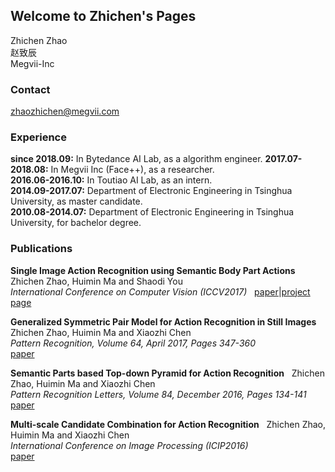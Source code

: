 ## Welcome to Zhichen's Pages

Zhichen Zhao   
赵致辰  
Megvii-Inc

### Contact
zhaozhichen@megvii.com

### Experience
__since 2018.09:__ In Bytedance AI Lab, as a algorithm engineer. 
__2017.07-2018.08:__ In Megvii Inc (Face++), as a researcher.  
__2016.06-2016.10:__ In Toutiao AI Lab, as an intern.  
__2014.09-2017.07:__ Department of Electronic Engineering in Tsinghua University, as master candidate.  
__2010.08-2014.07:__ Department of Electronic Engineering in Tsinghua University, for bachelor degree.

### Publications
__Single Image Action Recognition using Semantic Body Part Actions__  
Zhichen Zhao, Huimin Ma and Shaodi You  
_International Conference on Computer Vision (ICCV2017)_  
[paper](http://openaccess.thecvf.com/content_iccv_2017/html/Zhao_Single_Image_Action_ICCV_2017_paper.html)|[project page](https://github.com/ZhichenZhao/part-action-network)  

__Generalized Symmetric Pair Model for Action Recognition in Still Images__  
Zhichen Zhao, Huimin Ma and Xiaozhi Chen  
_Pattern Recognition, Volume 64, April 2017, Pages 347-360_  
[paper](http://www.sciencedirect.com/science/article/pii/S0031320316303089)

__Semantic Parts based Top-down Pyramid for Action Recognition__  
Zhichen Zhao, Huimin Ma and Xiaozhi Chen  
_Pattern Recognition Letters, Volume 84, December 2016, Pages 134-141_  
[paper](http://www.sciencedirect.com/science/article/pii/S0167865516302331)

__Multi-scale Candidate Combination for Action Recognition__  
Zhichen Zhao, Huimin Ma and Xiaozhi Chen  
_International Conference on Image Processing (ICIP2016)_  
[paper](http://ieeexplore.ieee.org/document/7532924/)



